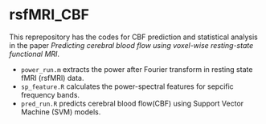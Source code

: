 # rsfMRI_CBF

This reprepository has the codes for CBF prediction and statistical analysis in the paper *Predicting cerebral blood flow using voxel-wise resting-state functional MRI*. 

- `power_run.m` extracts the power after Fourier transform in resting state fMRI (rsfMRI) data.
- `sp_feature.R` calculates the power-spectral features for sepcific frequency bands.
- `pred_run.R` predicts cerebral blood flow(CBF) using Support Vector Machine (SVM) models. 
